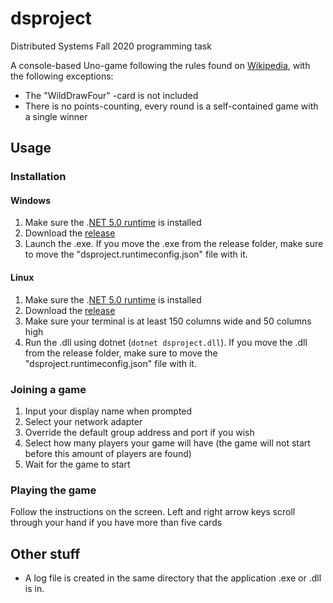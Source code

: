 # dsproject

Distributed Systems Fall 2020 programming task

A console-based Uno-game following the rules found on [Wikipedia](https://en.wikipedia.org/wiki/Uno_\(card_game\)#Official_rules), with the following exceptions:  
* The "WildDrawFour" -card is not included
* There is no points-counting, every round is a self-contained game with a single winner

## Usage
### Installation
#### Windows
1. Make sure the .[NET 5.0 runtime](https://dotnet.microsoft.com/download/dotnet/current/runtime) is installed
2. Download the [release](https://github.com/ankatus/dsproject/releases/)
3. Launch the .exe. If you move the .exe from the release folder, make sure to move the "dsproject.runtimeconfig.json" file with it.

#### Linux
1. Make sure the .[NET 5.0 runtime](https://dotnet.microsoft.com/download/dotnet/current/runtime) is installed
2. Download the [release](https://github.com/ankatus/dsproject/releases/)
3. Make sure your terminal is at least 150 columns wide and 50 columns high
4. Run the .dll using dotnet (```dotnet dsproject.dll```). If you move the .dll from the release folder, make sure to move the "dsproject.runtimeconfig.json" file with it.

### Joining a game
1. Input your display name when prompted
2. Select your network adapter
3. Override the default group address and port if you wish
4. Select how many players your game will have (the game will not start before this amount of players are found)
5. Wait for the game to start

### Playing the game
Follow the instructions on the screen. Left and right arrow keys scroll through your hand if you have more than five cards

## Other stuff
* A log file is created in the same directory that the application .exe or .dll is in.
